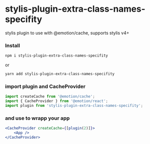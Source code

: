 # stylis-plugin-extra-class-names-specifity

stylis plugin to use with @emotion/cache, supports stylis v4+

### Install

```bash
npm i stylis-plugin-extra-class-names-specifity
```
or
```bash
yarn add stylis-plugin-extra-class-names-specifity
```

### import plugin and CacheProvider

```js
import createCache from '@emotion/cache';
import { CacheProvider } from '@emotion/react';
import plugin from 'stylis-plugin-extra-class-names-specifity';
```

### and use to wrapp your app
```jsx
<CacheProvider createCache={[plugin(2)]}>
    <App />
</CacheProvider>
```
